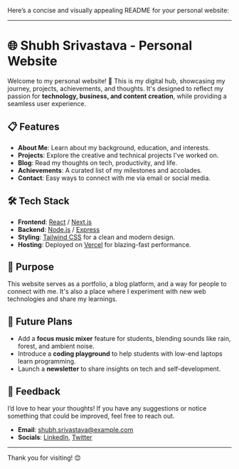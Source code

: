 Here’s a concise and visually appealing README for your personal website:

---

# 🌐 Shubh Srivastava - Personal Website

Welcome to my personal website! 🚀 This is my digital hub, showcasing my journey, projects, achievements, and thoughts. It's designed to reflect my passion for **technology, business, and content creation**, while providing a seamless user experience.

## 📋 Features
- **About Me**: Learn about my background, education, and interests.
- **Projects**: Explore the creative and technical projects I've worked on.
- **Blog**: Read my thoughts on tech, productivity, and life.
- **Achievements**: A curated list of my milestones and accolades.
- **Contact**: Easy ways to connect with me via email or social media.

## 🛠️ Tech Stack
- **Frontend**: [React](https://reactjs.org/) / [Next.js](https://nextjs.org/)
- **Backend**: [Node.js](https://nodejs.org/) / [Express](https://expressjs.com/)
- **Styling**: [Tailwind CSS](https://tailwindcss.com/) for a clean and modern design.
- **Hosting**: Deployed on [Vercel](https://vercel.com/) for blazing-fast performance.

## 🎯 Purpose
This website serves as a portfolio, a blog platform, and a way for people to connect with me. It's also a place where I experiment with new web technologies and share my learnings.

## 🚀 Future Plans
- Add a **focus music mixer** feature for students, blending sounds like rain, forest, and ambient noise.
- Introduce a **coding playground** to help students with low-end laptops learn programming.
- Launch a **newsletter** to share insights on tech and self-development.

## 📩 Feedback
I’d love to hear your thoughts! If you have any suggestions or notice something that could be improved, feel free to reach out.

- **Email**: [shubh.srivastava@example.com](mailto:shubh.srivastava@example.com)
- **Socials**: [LinkedIn](https://linkedin.com/in/shubh-srivastava), [Twitter](https://twitter.com/shubh_sriv)

---

Thank you for visiting! 😊